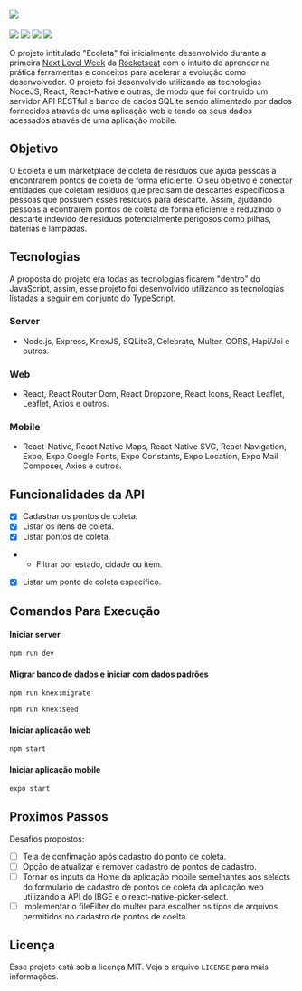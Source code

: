# ![](https://github.com/lucasbecker/next-level-week/blob/master/header.png?raw=true)

![](https://img.shields.io/badge/npm-6.14.4-34CB79) ![](https://img.shields.io/badge/node.js-12.17.0-6633CC) ![](https://img.shields.io/badge/web-react-34CB79) ![](https://img.shields.io/badge/mobile-react--native-6633CC)

O projeto intitulado "Ecoleta" foi inicialmente desenvolvido durante a primeira [Next Level Week](https://nextlevelweek.com/) da [Rocketseat](https://rocketseat.com.br/) com o intuito de aprender na prática ferramentas e conceitos para acelerar a evolução como desenvolvedor. O projeto foi desenvolvido utilizando as tecnologias NodeJS, React, React-Native e outras, de modo que foi contruido um servidor API RESTful e banco de dados SQLite sendo alimentado por dados fornecidos através de uma aplicação web e tendo os seus dados acessados através de uma aplicação mobile. 

## Objetivo

O Ecoleta é um marketplace de coleta de resíduos que ajuda pessoas a encontrarem pontos de coleta de forma eficiente. O seu objetivo é conectar entidades que coletam resíduos que precisam de descartes específicos a pessoas que possuem esses resíduos para descarte. Assim, ajudando pessoas a econtrarem pontos de coleta de forma eficiente e reduzindo o descarte indevido de resíduos potencialmente perigosos como pilhas, baterias e lâmpadas.

## Tecnologias
A proposta do projeto era todas as tecnologias ficarem "dentro" do JavaScript, assim, esse projeto foi desenvolvido utilizando as tecnologias listadas a seguir em conjunto do TypeScript.

### Server
* Node.js, Express, KnexJS, SQLite3, Celebrate, Multer, CORS, Hapi/Joi e outros.

### Web
* React, React Router Dom, React Dropzone, React Icons, React Leaflet, Leaflet, Axios e outros.

### Mobile
* React-Native, React Native Maps, React Native SVG, React Navigation, Expo, Expo Google Fonts, Expo Constants, Expo Location, Expo Mail Composer, Axios e outros.

## Funcionalidades da API
- [X] Cadastrar os pontos de coleta.
- [X] Listar os itens de coleta.
- [X] Listar pontos de coleta.
- * Filtrar por estado, cidade ou item.
- [X] Listar um ponto de coleta específico. 

## Comandos Para Execução
#### Iniciar server
```sh
npm run dev
```

#### Migrar banco de dados e iniciar com dados padrões
```sh
npm run knex:migrate

npm run knex:seed
```

#### Iniciar aplicação web
```sh
npm start
```

#### Iniciar aplicação mobile
```sh
expo start
```

## Proximos Passos
Desafios propostos:
- [ ] Tela de confimação após cadastro do ponto de coleta.
- [ ] Opção de atualizar e remover cadastro de pontos de cadastro.
- [ ] Tornar os inputs da Home da aplicação mobile semelhantes aos selects do formulario de cadastro de pontos de coleta da aplicação web utilizando a API do IBGE e o react-native-picker-select.
- [ ] Implementar o fileFilter do multer para escolher os tipos de arquivos permitidos no cadastro de pontos de coelta.

## Licença
Esse projeto está sob a licença MIT. Veja o arquivo ``LICENSE`` para mais informações.

